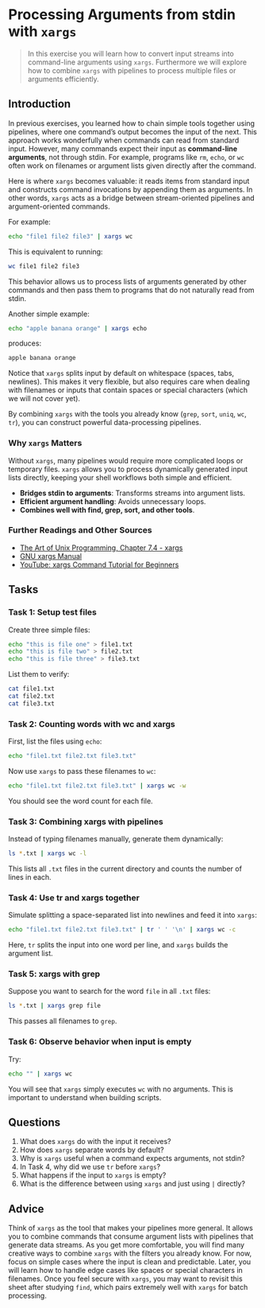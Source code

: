 <!---
{
  "id": "8acee03e-6020-4e3b-86b7-d7747b216258",
  "depends_on": ["b668e389-98db-4777-bc4c-190de535836c"],
  "author": "Stephan Bökelmann",
  "first_used": "2025-06-03",
  "keywords": ["shell", "xargs", "stdin", "stdout", "command chaining", "pipelines", "filters"]
}
--->

# Processing Arguments from stdin with `xargs`

> In this exercise you will learn how to convert input streams into command-line arguments using `xargs`. Furthermore we will explore how to combine `xargs` with pipelines to process multiple files or arguments efficiently.

## Introduction

In previous exercises, you learned how to chain simple tools together using pipelines, where one command’s output becomes the input of the next. This approach works wonderfully when commands can read from standard input. However, many commands expect their input as **command-line arguments**, not through stdin. For example, programs like `rm`, `echo`, or `wc` often work on filenames or argument lists given directly after the command.

Here is where `xargs` becomes valuable: it reads items from standard input and constructs command invocations by appending them as arguments. In other words, `xargs` acts as a bridge between stream-oriented pipelines and argument-oriented commands.

For example:

```bash
echo "file1 file2 file3" | xargs wc
```

This is equivalent to running:

```bash
wc file1 file2 file3
```

This behavior allows us to process lists of arguments generated by other commands and then pass them to programs that do not naturally read from stdin.

Another simple example:

```bash
echo "apple banana orange" | xargs echo
```

produces:

```bash
apple banana orange
```

Notice that `xargs` splits input by default on whitespace (spaces, tabs, newlines). This makes it very flexible, but also requires care when dealing with filenames or inputs that contain spaces or special characters (which we will not cover yet).

By combining `xargs` with the tools you already know (`grep`, `sort`, `uniq`, `wc`, `tr`), you can construct powerful data-processing pipelines.

### Why `xargs` Matters

Without `xargs`, many pipelines would require more complicated loops or temporary files. `xargs` allows you to process dynamically generated input lists directly, keeping your shell workflows both simple and efficient.

* **Bridges stdin to arguments**: Transforms streams into argument lists.
* **Efficient argument handling**: Avoids unnecessary loops.
* **Combines well with find, grep, sort, and other tools**.

### Further Readings and Other Sources

* [The Art of Unix Programming, Chapter 7.4 - xargs](http://www.catb.org/~esr/writings/taoup/html/ch07s04.html)
* [GNU xargs Manual](https://www.gnu.org/software/findutils/manual/html_node/xargs.html)
* [YouTube: xargs Command Tutorial for Beginners](https://www.youtube.com/watch?v=4S4OaMZzEzc)

## Tasks

### Task 1: Setup test files

Create three simple files:

```bash
echo "this is file one" > file1.txt
echo "this is file two" > file2.txt
echo "this is file three" > file3.txt
```

List them to verify:

```bash
cat file1.txt
cat file2.txt
cat file3.txt
```

### Task 2: Counting words with wc and xargs

First, list the files using `echo`:

```bash
echo "file1.txt file2.txt file3.txt"
```

Now use `xargs` to pass these filenames to `wc`:

```bash
echo "file1.txt file2.txt file3.txt" | xargs wc -w
```

You should see the word count for each file.

### Task 3: Combining xargs with pipelines

Instead of typing filenames manually, generate them dynamically:

```bash
ls *.txt | xargs wc -l
```

This lists all `.txt` files in the current directory and counts the number of lines in each.

### Task 4: Use tr and xargs together

Simulate splitting a space-separated list into newlines and feed it into `xargs`:

```bash
echo "file1.txt file2.txt file3.txt" | tr ' ' '\n' | xargs wc -c
```

Here, `tr` splits the input into one word per line, and `xargs` builds the argument list.

### Task 5: xargs with grep

Suppose you want to search for the word `file` in all `.txt` files:

```bash
ls *.txt | xargs grep file
```

This passes all filenames to `grep`.

### Task 6: Observe behavior when input is empty

Try:

```bash
echo "" | xargs wc
```

You will see that `xargs` simply executes `wc` with no arguments. This is important to understand when building scripts.

## Questions

1. What does `xargs` do with the input it receives?
2. How does `xargs` separate words by default?
3. Why is `xargs` useful when a command expects arguments, not stdin?
4. In Task 4, why did we use `tr` before `xargs`?
5. What happens if the input to `xargs` is empty?
6. What is the difference between using `xargs` and just using `|` directly?

## Advice

Think of `xargs` as the tool that makes your pipelines more general. It allows you to combine commands that consume argument lists with pipelines that generate data streams. As you get more comfortable, you will find many creative ways to combine `xargs` with the filters you already know. For now, focus on simple cases where the input is clean and predictable. Later, you will learn how to handle edge cases like spaces or special characters in filenames. Once you feel secure with `xargs`, you may want to revisit this sheet after studying `find`, which pairs extremely well with `xargs` for batch processing.
